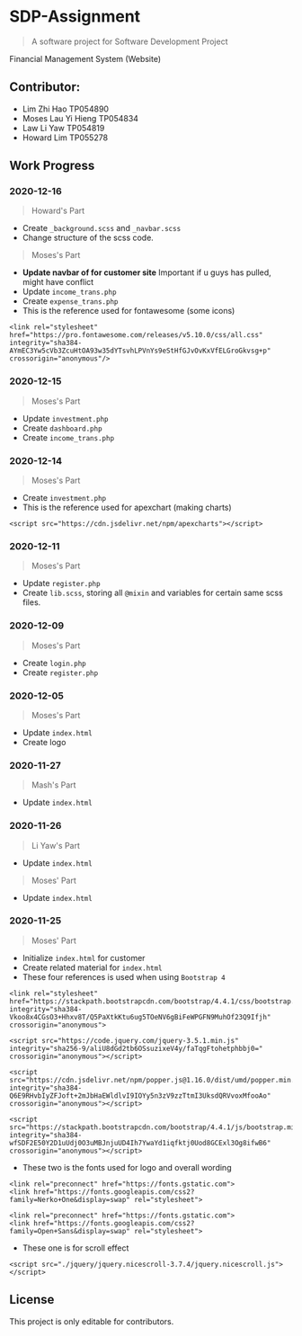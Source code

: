 # SDP-Assignment
> A software project for Software Development Project

Financial Management System (Website)

## Contributor:
- Lim Zhi Hao         TP054890
- Moses Lau Yi Hieng  TP054834
- Law Li Yaw          TP054819
- Howard Lim          TP055278

## Work Progress

### 2020-12-16
> Howard's Part
- Create ```_background.scss``` and ```_navbar.scss```
- Change structure of the scss code.

> Moses's Part
- **Update navbar of for customer site** Important if u guys has pulled, might have conflict
- Update ```income_trans.php```
- Create ```expense_trans.php```
- This is the reference used for fontawesome (some icons)
```
<link rel="stylesheet" href="https://pro.fontawesome.com/releases/v5.10.0/css/all.css" integrity="sha384-AYmEC3Yw5cVb3ZcuHtOA93w35dYTsvhLPVnYs9eStHfGJvOvKxVfELGroGkvsg+p" crossorigin="anonymous"/>
```
### 2020-12-15
> Moses's Part
- Update ```investment.php```
- Create ```dashboard.php```
- Create ```income_trans.php```
### 2020-12-14
> Moses's Part
- Create ```investment.php```
- This is the reference used for apexchart (making charts)
```
<script src="https://cdn.jsdelivr.net/npm/apexcharts"></script>
```
### 2020-12-11
> Moses's Part
- Update ```register.php```
- Create ```lib.scss```, storing all ```@mixin``` and variables for certain same scss files.
### 2020-12-09
> Moses's Part
- Create ```login.php```
- Create ```register.php```
### 2020-12-05
> Moses's Part
- Update ```index.html```
- Create logo
### 2020-11-27
> Mash's Part
- Update ```index.html```
### 2020-11-26
> Li Yaw's Part
- Update ```index.html```

> Moses' Part
- Update ```index.html```
### 2020-11-25
> Moses' Part
- Initialize ```index.html``` for customer
- Create related material for ```index.html```
- These four references is used when using ```Bootstrap 4``` 
``` 
<link rel="stylesheet" href="https://stackpath.bootstrapcdn.com/bootstrap/4.4.1/css/bootstrap.min.css" integrity="sha384-Vkoo8x4CGsO3+Hhxv8T/Q5PaXtkKtu6ug5TOeNV6gBiFeWPGFN9MuhOf23Q9Ifjh" crossorigin="anonymous">
```
```
<script src="https://code.jquery.com/jquery-3.5.1.min.js" integrity="sha256-9/aliU8dGd2tb6OSsuzixeV4y/faTqgFtohetphbbj0=" crossorigin="anonymous"></script>
```
```
<script src="https://cdn.jsdelivr.net/npm/popper.js@1.16.0/dist/umd/popper.min.js" integrity="sha384-Q6E9RHvbIyZFJoft+2mJbHaEWldlvI9IOYy5n3zV9zzTtmI3UksdQRVvoxMfooAo" crossorigin="anonymous"></script>
```
```
<script src="https://stackpath.bootstrapcdn.com/bootstrap/4.4.1/js/bootstrap.min.js" integrity="sha384-wfSDF2E50Y2D1uUdj0O3uMBJnjuUD4Ih7YwaYd1iqfktj0Uod8GCExl3Og8ifwB6" crossorigin="anonymous"></script>
```
- These two is the fonts used for logo and overall wording
```
<link rel="preconnect" href="https://fonts.gstatic.com">
<link href="https://fonts.googleapis.com/css2?family=Nerko+One&display=swap" rel="stylesheet">
```
```
<link rel="preconnect" href="https://fonts.gstatic.com">
<link href="https://fonts.googleapis.com/css2?family=Open+Sans&display=swap" rel="stylesheet">
```
- These one is for scroll effect
```
<script src="./jquery/jquery.nicescroll-3.7.4/jquery.nicescroll.js"></script>
```
## License 
This project is only editable for contributors.
